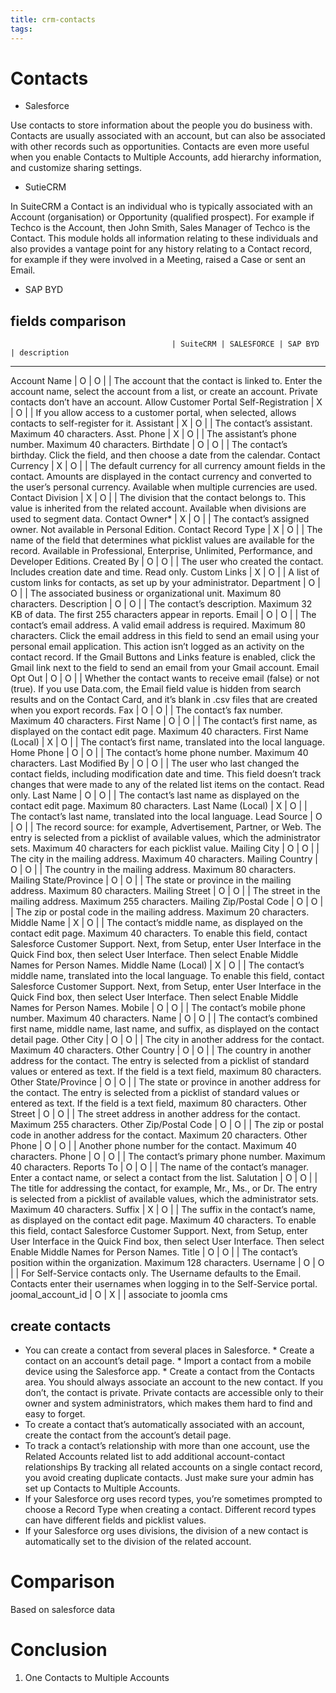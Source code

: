 ```yaml
---
title: crm-contacts
tags:
---
```


# Contacts

* Salesforce

Use contacts to store information about the people you do business with.
Contacts are usually associated with an account, but can also be associated with other records such as opportunities.  Contacts are even more useful when you enable Contacts to Multiple Accounts, add hierarchy information, and customize sharing settings.

* SutieCRM

In SuiteCRM a Contact is an individual who is typically associated with an Account (organisation) or Opportunity (qualified prospect).
For example if Techco is the Account, then John Smith, Sales Manager of Techco is the Contact.
This module holds all information relating to these individuals and also provides a vantage point for any history relating to a Contact record, for example if they were involved in a Meeting, raised a Case or sent an Email.

* SAP BYD

## fields comparison


                                        | SuiteCRM | SALESFORCE | SAP BYD | description
--------------------------------------------------------------------------------------------------------------------------------------------------------------------------------------------------------------------------------------------
Account Name                            | O        | O          |         | The account that the contact is linked to. Enter the account name, select the account from a list, or create an account. Private contacts don’t have an account.
Allow Customer Portal Self-Registration | X        | O          |         | If you allow access to a customer portal, when selected, allows contacts to self-register for it.
Assistant                               | X        | O          |         | The contact’s assistant. Maximum 40 characters.
Asst. Phone                             | X        | O          |         | The assistant’s phone number. Maximum 40 characters.
Birthdate                               | O        | O          |         | The contact’s birthday. Click the field, and then choose a date from the calendar.
Contact Currency                        | X        | O          |         | The default currency for all currency amount fields in the contact. Amounts are displayed in the contact currency and converted to the user’s personal currency. Available when multiple currencies are used.
Contact Division                        | X        | O          |         | The division that the contact belongs to. This value is inherited from the related account.  Available when divisions are used to segment data.
Contact Owner*                          | X        | O          |         | The contact’s assigned owner. Not available in Personal Edition.
Contact Record Type                     | X        | O          |         | The name of the field that determines what picklist values are available for the record. Available in Professional, Enterprise, Unlimited, Performance, and Developer Editions.
Created By                              | O        | O          |         | The user who created the contact. Includes creation date and time. Read only.
Custom Links                            | X        | O          |         | A list of custom links for contacts, as set up by your administrator.
Department                              | O        | O          |         | The associated business or organizational unit. Maximum 80 characters.
Description                             | O        | O          |         | The contact’s description. Maximum 32 KB of data. The first 255 characters appear in reports.
Email                                   | O        | O          |         | The contact’s email address. A valid email address is required. Maximum 80 characters.  Click the email address in this field to send an email using your personal email application. This action isn’t logged as an activity on the contact record.  If the Gmail Buttons and Links feature is enabled, click the Gmail link next to the field to send an email from your Gmail account.
Email Opt Out                           | O        | O          |         | Whether the contact wants to receive email (false) or not (true). If you use Data.com, the Email field value is hidden from search results and on the Contact Card, and it’s blank in .csv files that are created when you export records.
Fax                                     | O        | O          |         | The contact’s fax number. Maximum 40 characters.
First Name                              | O        | O          |         | The contact’s first name, as displayed on the contact edit page. Maximum 40 characters.
First Name (Local)                      | X        | O          |         | The contact’s first name, translated into the local language.
Home Phone                              | O        | O          |         | The contact’s home phone number. Maximum 40 characters.
Last Modified By                        | O        | O          |         | The user who last changed the contact fields, including modification date and time. This field doesn’t track changes that were made to any of the related list items on the contact. Read only.
Last Name                               | O        | O          |         | The contact’s last name as displayed on the contact edit page. Maximum 80 characters.
Last Name (Local)                       | X        | O          |         | The contact’s last name, translated into the local language.
Lead Source                             | O        | O          |         | The record source: for example, Advertisement, Partner, or Web. The entry is selected from a picklist of available values, which the administrator sets. Maximum 40 characters for each picklist value.
Mailing City                            | O        | O          |         | The city in the mailing address. Maximum 40 characters.
Mailing Country                         | O        | O          |         | The country in the mailing address. Maximum 80 characters.
Mailing State/Province                  | O        | O          |         | The state or province in the mailing address. Maximum 80 characters.
Mailing Street                          | O        | O          |         | The street in the mailing address. Maximum 255 characters.
Mailing Zip/Postal Code                 | O        | O          |         | The zip or postal code in the mailing address. Maximum 20 characters.
Middle Name                             | X        | O          |         | The contact’s middle name, as displayed on the contact edit page. Maximum 40 characters.  To enable this field, contact Salesforce Customer Support. Next, from Setup, enter User Interface in the Quick Find box, then select User Interface. Then select Enable Middle Names for Person Names.
Middle Name (Local)                     | X        | O          |         | The contact’s middle name, translated into the local language.  To enable this field, contact Salesforce Customer Support. Next, from Setup, enter User Interface in the Quick Find box, then select User Interface. Then select Enable Middle Names for Person Names.
Mobile                                  | O        | O          |         | The contact’s mobile phone number. Maximum 40 characters.
Name                                    | O        | O          |         | The contact’s combined first name, middle name, last name, and suffix, as displayed on the contact detail page.
Other City                              | O        | O          |         | The city in another address for the contact. Maximum 40 characters.
Other Country                           | O        | O          |         | The country in another address for the contact. The entry is selected from a picklist of standard values or entered as text. If the field is a text field, maximum 80 characters.
Other State/Province                    | O        | O          |         | The state or province in another address for the contact. The entry is selected from a picklist of standard values or entered as text. If the field is a text field, maximum 80 characters.
Other Street                            | O        | O          |         | The street address in another address for the contact. Maximum 255 characters.
Other Zip/Postal Code                   | O        | O          |         | The zip or postal code in another address for the contact. Maximum 20 characters.
Other Phone                             | O        | O          |         | Another phone number for the contact. Maximum 40 characters.
Phone                                   | O        | O          |         | The contact’s primary phone number. Maximum 40 characters.
Reports To                              | O        | O          |         | The name of the contact’s manager. Enter a contact name, or select a contact from the list.
Salutation                              | O        | O          |         | The title for addressing the contact, for example, Mr., Ms., or Dr. The entry is selected from a picklist of available values, which the administrator sets. Maximum 40 characters.
Suffix                                  | X        | O          |         | The suffix in the contact’s name, as displayed on the contact edit page. Maximum 40 characters.  To enable this field, contact Salesforce Customer Support. Next, from Setup, enter User Interface in the Quick Find box, then select User Interface. Then select Enable Middle Names for Person Names.
Title                                   | O        | O          |         | The contact’s position within the organization. Maximum 128 characters.
Username                                | O        | O          |         | For Self-Service contacts only. The Username defaults to the Email. Contacts enter their usernames when logging in to the Self-Service portal.
joomal_account_id                       | O        | X          |         | associate to joomla cms

## create contacts
* You can create a contact from several places in Salesforce.
        * Create a contact on an account’s detail page.
        * Import a contact from a mobile device using the Salesforce app.
        * Create a contact from the Contacts area. You should always associate an account to the new contact. If you don’t, the contact is private. Private contacts are accessible only to their owner and system administrators, which makes them hard to find and easy to forget.
* To create a contact that’s automatically associated with an account, create the contact from the account’s detail page.
* To track a contact’s relationship with more than one account, use the Related Accounts related list to add additional account-contact relationships By tracking all related accounts on a single contact record, you avoid creating duplicate contacts. Just make sure your admin has set up Contacts to Multiple Accounts.
* If your Salesforce org uses record types, you’re sometimes prompted to choose a Record Type when creating a contact. Different record types can have different fields and picklist values.
* If your Salesforce org uses divisions, the division of a new contact is automatically set to the division of the related account.

# Comparison
Based on salesforce data

# Conclusion
1. One Contacts to Multiple Accounts
